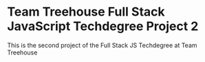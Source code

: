 # Team Treehouse Full Stack JavaScript Techdegree Project 2
This is the second project of the Full Stack JS Techdegree at Team Treehouse
